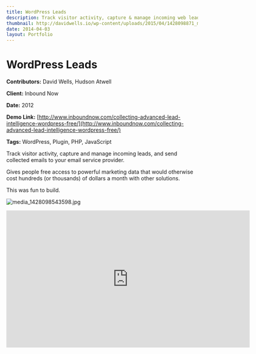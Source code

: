 ```yaml
---
title: WordPress Leads
description: Track visitor activity, capture & manage incoming web leads
thumbnail: http://davidwells.io/wp-content/uploads/2015/04/1428098871_media_1428098543598.jpg
date: 2014-04-03
layout: Portfolio
---
```


# WordPress Leads

**Contributors:** David Wells, Hudson Atwell

**Client:** Inbound Now

**Date:** 2012

**Demo Link:** [http://www.inboundnow.com/collecting-advanced-lead-intelligence-wordpress-free/](http://www.inboundnow.com/collecting-advanced-lead-intelligence-wordpress-free/)

**Tags:** WordPress, Plugin, PHP, JavaScript

Track visitor activity, capture and manage incoming leads, and send collected emails to your email service provider.

Gives people free access to powerful marketing data that would otherwise cost hundreds (or thousands) of dollars a month with other solutions.

This was fun to build.

![](http://davidwells.tv/data/portfolio/WordPress_Leads/media_1428098543598.jpg "media_1428098543598.jpg")

<iframe width="640" height="360" src="https://www.youtube.com/embed/POnsoIVo9XM?feature=oembed" frameborder="0" allowfullscreen=""></iframe>
